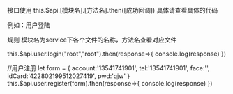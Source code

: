 接口使用
this.$api.[模块名].[方法名].then([成功回调])
具体请查看具体的代码

例如：用户登陆

规则
模块名为service下各个文件的名称，方法名查看对应文件

this.$api.user.login("root","root").then(response=>{
    console.log(response)
})

//用户注册
    let form = {
        account:'13541741901',
        tel:'13541741901',
        face:'',
        idCard:'422802199512027419',
        pwd:'qjw'
    }
    this.$api.user.register(form).then(response=>{
        console.log(response)
    })